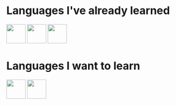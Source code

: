 # Languages I've already learned

<img src="http://167.86.120.207/img/Java.png" height=50px width=50px>
<img src="http://167.86.120.207/img/Kotlin.png" height=50px width=50px>
<img src="http://167.86.120.207/img/Csharp.png" height=50px width=50px>

# Languages I want to learn

<img src="http://167.86.120.207/img/cpp.png" height=50px width=50px>
<img src="http://167.86.120.207/img/GoLang.png" height=50px width=50px>
